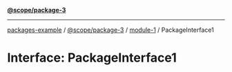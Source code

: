 [**@scope/package-3**](../index.md)

***

[packages-example](../../../packages.md) / [@scope/package-3](../index.md) / [module-1](../module-1.md) / PackageInterface1

# Interface: PackageInterface1
